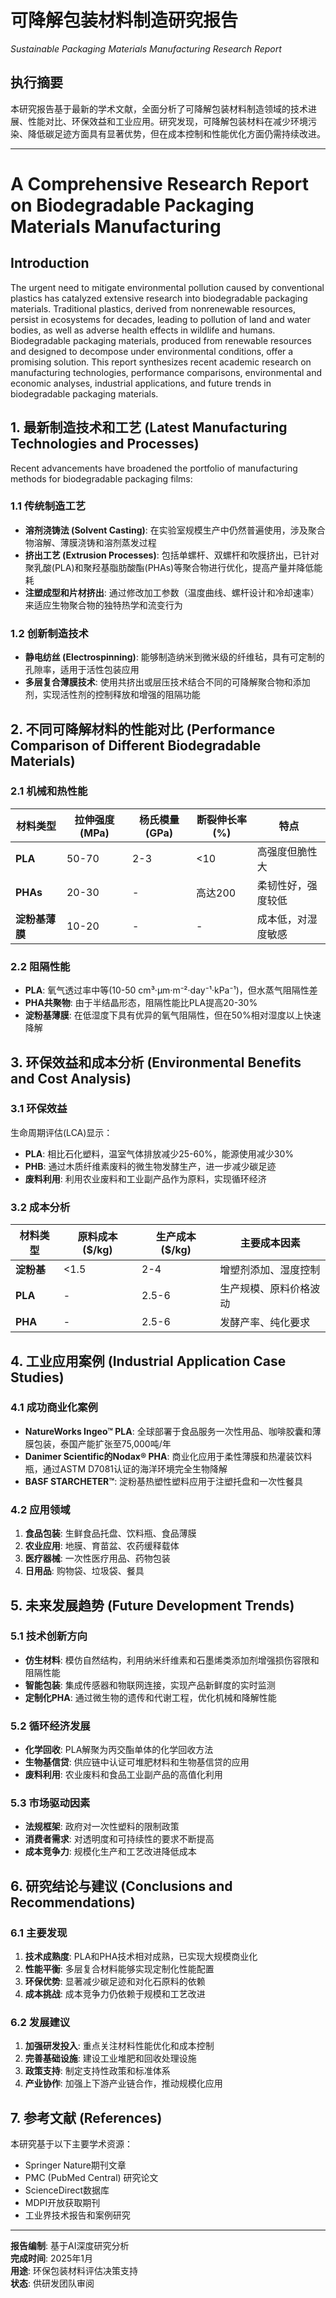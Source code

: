 # 可降解包装材料制造研究报告
*Sustainable Packaging Materials Manufacturing Research Report*

## 执行摘要

本研究报告基于最新的学术文献，全面分析了可降解包装材料制造领域的技术进展、性能对比、环保效益和工业应用。研究发现，可降解包装材料在减少环境污染、降低碳足迹方面具有显著优势，但在成本控制和性能优化方面仍需持续改进。

---

# A Comprehensive Research Report on Biodegradable Packaging Materials Manufacturing

## Introduction
The urgent need to mitigate environmental pollution caused by conventional plastics has catalyzed extensive research into biodegradable packaging materials. Traditional plastics, derived from nonrenewable resources, persist in ecosystems for decades, leading to pollution of land and water bodies, as well as adverse health effects in wildlife and humans. Biodegradable packaging materials, produced from renewable resources and designed to decompose under environmental conditions, offer a promising solution. This report synthesizes recent academic research on manufacturing technologies, performance comparisons, environmental and economic analyses, industrial applications, and future trends in biodegradable packaging materials.

## 1. 最新制造技术和工艺 (Latest Manufacturing Technologies and Processes)

Recent advancements have broadened the portfolio of manufacturing methods for biodegradable packaging films:

### 1.1 传统制造工艺
- **溶剂浇铸法 (Solvent Casting)**: 在实验室规模生产中仍然普遍使用，涉及聚合物溶解、薄膜浇铸和溶剂蒸发过程
- **挤出工艺 (Extrusion Processes)**: 包括单螺杆、双螺杆和吹膜挤出，已针对聚乳酸(PLA)和聚羟基脂肪酸酯(PHAs)等聚合物进行优化，提高产量并降低能耗
- **注塑成型和片材挤出**: 通过修改加工参数（温度曲线、螺杆设计和冷却速率）来适应生物聚合物的独特热学和流变行为

### 1.2 创新制造技术
- **静电纺丝 (Electrospinning)**: 能够制造纳米到微米级的纤维毡，具有可定制的孔隙率，适用于活性包装应用
- **多层复合薄膜技术**: 使用共挤出或层压技术结合不同的可降解聚合物和添加剂，实现活性剂的控制释放和增强的阻隔功能

## 2. 不同可降解材料的性能对比 (Performance Comparison of Different Biodegradable Materials)

### 2.1 机械和热性能
| 材料类型 | 拉伸强度 (MPa) | 杨氏模量 (GPa) | 断裂伸长率 (%) | 特点 |
|---------|---------------|---------------|---------------|------|
| **PLA** | 50-70 | 2-3 | <10 | 高强度但脆性大 |
| **PHAs** | 20-30 | - | 高达200 | 柔韧性好，强度较低 |
| **淀粉基薄膜** | 10-20 | - | - | 成本低，对湿度敏感 |

### 2.2 阻隔性能
- **PLA**: 氧气透过率中等(10-50 cm³·µm·m⁻²·day⁻¹·kPa⁻¹)，但水蒸气阻隔性差
- **PHA共聚物**: 由于半结晶形态，阻隔性能比PLA提高20-30%
- **淀粉基薄膜**: 在低湿度下具有优异的氧气阻隔性，但在50%相对湿度以上快速降解

## 3. 环保效益和成本分析 (Environmental Benefits and Cost Analysis)

### 3.1 环保效益
生命周期评估(LCA)显示：
- **PLA**: 相比石化塑料，温室气体排放减少25-60%，能源使用减少30%
- **PHB**: 通过木质纤维素废料的微生物发酵生产，进一步减少碳足迹
- **废料利用**: 利用农业废料和工业副产品作为原料，实现循环经济

### 3.2 成本分析
| 材料类型 | 原料成本 ($/kg) | 生产成本 ($/kg) | 主要成本因素 |
|---------|---------------|---------------|-------------|
| **淀粉基** | <1.5 | 2-4 | 增塑剂添加、湿度控制 |
| **PLA** | - | 2.5-6 | 生产规模、原料价格波动 |
| **PHA** | - | 2.5-6 | 发酵产率、纯化要求 |

## 4. 工业应用案例 (Industrial Application Case Studies)

### 4.1 成功商业化案例
- **NatureWorks Ingeo™ PLA**: 全球部署于食品服务一次性用品、咖啡胶囊和薄膜包装，泰国产能扩张至75,000吨/年
- **Danimer Scientific的Nodax® PHA**: 商业化应用于柔性薄膜和热灌装饮料瓶，通过ASTM D7081认证的海洋环境完全生物降解
- **BASF STARCHETER™**: 淀粉基热塑性塑料应用于注塑托盘和一次性餐具

### 4.2 应用领域
1. **食品包装**: 生鲜食品托盘、饮料瓶、食品薄膜
2. **农业应用**: 地膜、育苗盆、农药缓释载体
3. **医疗器械**: 一次性医疗用品、药物包装
4. **日用品**: 购物袋、垃圾袋、餐具

## 5. 未来发展趋势 (Future Development Trends)

### 5.1 技术创新方向
- **仿生材料**: 模仿自然结构，利用纳米纤维素和石墨烯类添加剂增强损伤容限和阻隔性能
- **智能包装**: 集成传感器和物联网连接，实现产品新鲜度的实时监测
- **定制化PHA**: 通过微生物的遗传和代谢工程，优化机械和降解性能

### 5.2 循环经济发展
- **化学回收**: PLA解聚为丙交酯单体的化学回收方法
- **生物基信贷**: 供应链中认证可堆肥材料和生物基信贷的应用
- **废料利用**: 农业废料和食品工业副产品的高值化利用

### 5.3 市场驱动因素
- **法规框架**: 政府对一次性塑料的限制政策
- **消费者需求**: 对透明度和可持续性的要求不断提高
- **成本竞争力**: 规模化生产和工艺改进降低成本

## 6. 研究结论与建议 (Conclusions and Recommendations)

### 6.1 主要发现
1. **技术成熟度**: PLA和PHA技术相对成熟，已实现大规模商业化
2. **性能平衡**: 多层复合材料能够实现定制化性能配置
3. **环保优势**: 显著减少碳足迹和对化石原料的依赖
4. **成本挑战**: 成本竞争力仍依赖于规模和工艺改进

### 6.2 发展建议
1. **加强研发投入**: 重点关注材料性能优化和成本控制
2. **完善基础设施**: 建设工业堆肥和回收处理设施
3. **政策支持**: 制定支持性政策和标准体系
4. **产业协作**: 加强上下游产业链合作，推动规模化应用

## 7. 参考文献 (References)

本研究基于以下主要学术资源：
- Springer Nature期刊文章
- PMC (PubMed Central) 研究论文
- ScienceDirect数据库
- MDPI开放获取期刊
- 工业界技术报告和案例研究

---

**报告编制**: 基于AI深度研究分析  
**完成时间**: 2025年1月  
**用途**: 环保包装材料评估决策支持  
**状态**: 供研发团队审阅